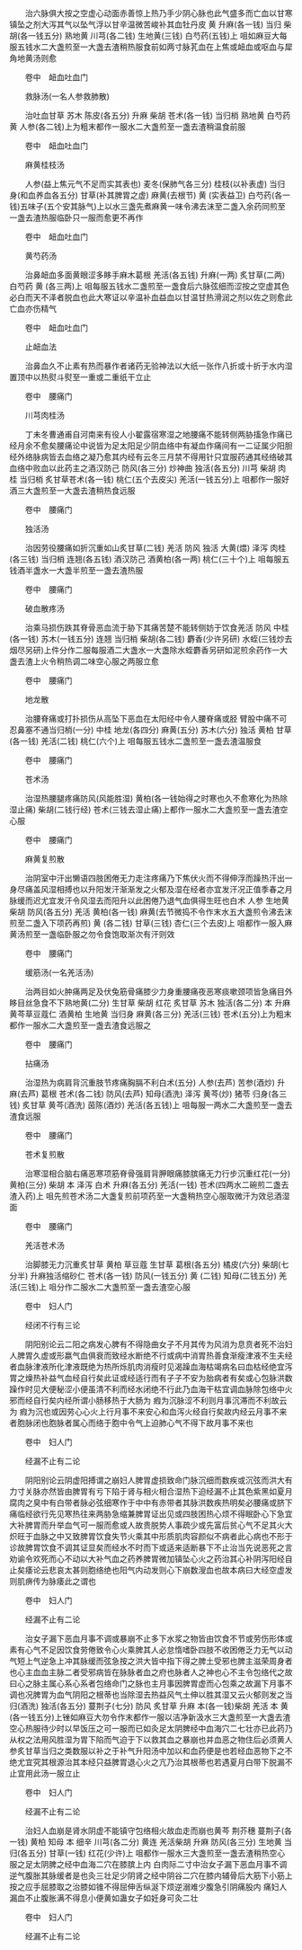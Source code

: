 <!-- { "loadSidebar": true } -->
　　治六脉俱大按之空虚心动面赤善惊上热乃手少阴心脉也此气盛多而亡血以甘寒镇坠之剂大泻其气以坠气浮以甘辛温微苦峻补其血牡丹皮 黄 升麻(各一钱) 当归 柴胡(各一钱五分) 熟地黄 川芎(各二钱) 生地黄(三钱) 白芍药(五钱)上 咀如麻豆大每服五钱水二大盏煎至一大盏去渣稍热服食前如两寸脉芤血在上焦或衄血或呕血与犀角地黄汤则愈

　　卷中　衄血吐血门

　　救脉汤(一名人参救肺散)

　　治吐血甘草 苏木 陈皮(各五分) 升麻 柴胡 苍术(各一钱) 当归梢 熟地黄 白芍药黄 人参(各二钱)上为粗末都作一服水二大盏煎至一盏去渣稍温食前服

　　卷中　衄血吐血门

　　麻黄桂枝汤

　　人参(益上焦元气不足而实其表也) 麦冬(保肺气各三分) 桂枝(以补表虚) 当归身(和血养血各五分) 甘草(补其脾胃之虚) 麻黄(去根节) 黄 (实表益卫) 白芍药(各一钱)五味子(五个安其脉气)上以水三盏先煮麻黄一味令沸去沫至二盏入余药同煎至一盏去渣热服临卧只一服而愈更不再作

　　卷中　衄血吐血门

　　黄芍药汤

　　治鼻衄血多面黄眼涩多眵手麻木葛根 羌活(各五钱) 升麻(一两) 炙甘草(二两) 白芍药 黄 (各三两)上 咀每服五钱水二盏煎至一盏食后六脉弦细而涩按之空虚其色必白而天不泽者脱血也此大寒证以辛温补血益血以甘温甘热滑润之剂以佐之则愈此亡血亦伤精气

　　卷中　衄血吐血门

　　止衄血法

　　治鼻血久不止素有热而暴作者诸药无验神法以大纸一张作八折或十折于水内湿置顶中以热熨斗熨至一重或二重纸干立止

　　卷中　腰痛门

　　川芎肉桂汤

　　丁未冬曹通甫自河南来有役人小翟露宿寒湿之地腰痛不能转侧两胁搐急作痛已经月余不愈矣腰痛论中说皆为足太阳足少阴血络中有凝血作痛间有一二证属少阳胆经外络脉病皆去血络之凝乃愈其内经有云冬三月禁不得用针只宜服药通其经络破其血络中败血以此药主之酒汉防己 防风(各三分) 炒神曲 独活(各五分) 川芎 柴胡 肉桂 当归梢 炙甘草苍术(各一钱) 桃仁(五个去皮尖) 羌活(一钱五分)上 咀都作一服好酒三大盏煎至一大盏去渣稍热食远服

　　卷中　腰痛门

　　独活汤

　　治因劳役腰痛如折沉重如山炙甘草(二钱) 羌活 防风 独活 大黄(煨) 泽泻 肉桂(各三钱) 当归梢 连翘(各五钱) 酒汉防己 酒黄柏(各一两) 桃仁(三十个)上 咀每服五钱酒半盏水一大盏半煎至一盏去渣热服

　　卷中　腰痛门

　　破血散疼汤

　　治乘马损伤跌其脊骨恶血流于胁下其痛苦楚不能转侧妨于饮食羌活 防风 中桂(各一钱) 苏木(一钱五分) 连翘 当归梢 柴胡(各二钱) 麝香(少许另研) 水蛭(三钱炒去烟尽另研)上件分作二服每服酒二大盏水一大盏除水蛭麝香另研如泥煎余药作一大盏去渣上火令稍热调二味空心服之两服立愈

　　卷中　腰痛门

　　地龙散

　　治腰脊痛或打扑损伤从高坠下恶血在太阳经中令人腰脊痛或胫 臂股中痛不可忍鼻塞不通当归梢(一分) 中桂 地龙(各四分) 麻黄(五分) 苏木(六分) 独活 黄柏 甘草(各一钱) 羌活(二钱) 桃仁(六个)上 咀每服五钱水二盏煎至一盏去渣温服食

　　卷中　腰痛门

　　苍术汤

　　治湿热腰腿疼痛防风(风能胜湿) 黄柏(各一钱始得之时寒也久不愈寒化为热除湿止痛) 柴胡(二钱行经) 苍术(三钱去湿止痛)上都作一服水二大盏煎至一盏去渣空心服

　　卷中　腰痛门

　　麻黄复煎散

　　治阴室中汗出懒语四肢困倦无力走注疼痛乃下焦伏火而不得伸浮而躁热汗出一身尽痛盖风湿相搏也以升阳发汗渐渐发之火郁及湿在经者亦宜发汗况正值季春之月脉缓而迟尤宜发汗令风湿去而阳升以此困倦乃退气血俱得生旺也白术 人参 生地黄 柴胡 防风(各五分) 羌活 黄柏(各一钱) 麻黄(去节微捣不令作末水五大盏煎令沸去沫煎至二盏入下项药再煎) 黄 (各二钱) 甘草(三钱) 杏仁(三个去皮)上 咀都作一服入麻黄汤煎至一盏临卧服之勿令食饱取渐次有汗则效

　　卷中　腰痛门

　　缓筋汤(一名羌活汤)

　　治两目如火肿痛两足及伏兔筋骨痛膝少力身重腰痛夜恶寒痰嗽颈项皆急痛目外眵目丝急食不下熟地黄(二分) 生甘草 柴胡 红花 炙甘草 苏木 独活(各二分) 本 升麻 黄芩草豆蔻仁 酒黄柏 生地黄 当归身 麻黄(各三分) 羌活(三钱) 苍术(五分)上为粗末都作一服水二大盏煎至一盏去渣食远服之

　　卷中　腰痛门

　　拈痛汤

　　治湿热为病肩背沉重肢节疼痛胸膈不利白术(五分) 人参(去芦) 苦参(酒炒) 升麻(去芦) 葛根 苍术(各二钱) 防风(去芦) 知母(酒洗) 泽泻 黄芩(炒) 猪苓 归身(各三钱) 炙甘草 黄芩(酒洗) 茵陈(酒炒) 羌活(各五钱)上 咀每服一两水二大盏煎至一盏去渣食远服

　　卷中　腰痛门

　　苍术复煎散

　　治寒湿相合脑右痛恶寒项筋脊骨强肩背胛眼痛膝膑痛无力行步沉重红花(一分) 黄柏(三分) 柴胡 本 泽泻 白术 升麻(各五分) 羌活(一钱) 苍术(四两水二碗煎二盏去渣入药)上 咀先煎苍术汤二大盏复煎前项药至一大盏稍热空心服取微汗为效忌酒湿面

　　卷中　腰痛门

　　羌活苍术汤

　　治脚膝无力沉重炙甘草 黄柏 草豆蔻 生甘草 葛根(各五分) 橘皮(六分) 柴胡(七分半) 升麻独活缩砂仁 苍术(各一钱) 防风(一钱五分) 黄 (二钱) 知母(二钱五分) 羌活(三钱)上 咀分作二服水二大盏煎至一盏去渣空心服

　　卷中　妇人门

　　经闭不行有三论

　　阴阳别论云二阳之病发心脾有不得隐曲女子不月其传为风消为息贲者死不治妇人脾胃久虚或形嬴气血俱衰而致经水断绝不行或病中消胃热善食渐瘦津液不生夫经者血脉津液所化津液既绝为热所烁肌肉消瘦时见渴躁血海枯竭病名曰血枯经绝宜泻胃之燥热补益气血经自行矣此证或经适行而有子子不安为胎病者有矣或心包脉洪数躁作时见大便秘涩小便虽清不利而经水闭绝不行此乃血海干枯宜调血脉除包络中火邪而经自行矣内经所谓小肠移热于大肠为 瘕为沉脉涩不利则月事沉滞而不利故云为 瘕为沉也或因劳心心火上行月事不来安心和血泻火经自行矣故内经云月事不来者胞脉闭也胞脉者属心而络于胞中令气上迫肺心气不得下故月事不来也

　　卷中　妇人门

　　经漏不止有二论

　　阴阳别论云阴虚阳搏谓之崩妇人脾胃虚损致命门脉沉细而数疾或沉弦而洪大有力寸关脉亦然皆由脾胃有亏下陷于肾与相火相合湿热下迫经漏不止其色紫黑如夏月腐肉之臭中有白带者脉必弦细寒作于中中有赤带者其脉洪数疾热明矣必腰痛或脐下痛临经欲行先见寒热往来两胁急缩兼脾胃证出见或四肢困热心烦不得眠卧心下急宜大补脾胃而升举血气可一服而愈或人故贵脱势人事疏少或先富后贫心气不足其火大炽旺于血脉之中又致脾胃饮食失节火乘其中形质肌肉容颜似不病者此心病也不形于诊故脾胃饮食不调其证显矣而经水不时而下或适来适断暴下不止治当先说恶死之言劝谕令欢死而心不动以大补气血之药养脾胃微加镇坠心火之药治其心补阴泻阳经自止矣痿论云悲哀太甚则胞络绝也阳气内动发则心下崩数溲血也故本病曰大经空虚发则肌痹传为脉痿此之谓也

　　卷中　妇人门

　　经漏不止有二论

　　治女子漏下恶血月事不调或暴崩不止多下水浆之物皆由饮食不节或劳伤形体或素有心气不足因饮食劳倦致令心火乘脾其人必怠惰嗜卧四肢不收困倦乏力无气以动气短上气逆急上冲其脉缓而弦急按之洪大皆中指下得之脾土受邪也脾主滋荣周身者也心主血血主脉二者受邪病皆在脉脉者血之府也脉者人之神也心不主令包络代之故曰心之脉主属心系心系者包络命门之脉也主月事因脾胃虚而心包乘之故漏下月事不调也况脾胃为血气阴阳之根蒂也当除湿去热益风气土伸以胜其湿又云火郁则发之当归(酒洗) 独活(各五分) 蔓荆子(七分) 防风 炙甘草 升麻 本(各一钱)柴胡 羌活 本 黄 (各一钱五分)上锉如麻豆大勿令作末都作一服以洁净新汲水三大盏煎至一大盏去渣空心热服待少时以早饭压之可一服而已如灸足太阴脾经中血海穴二七壮亦已此药乃从权之法用风胜湿为胃下陷而气迫于下以救其血之暴崩也并血恶之物住后必须黄人参炙甘草当归之类数服以补之于补气升阳汤中加以和血药便是也若经血恶物下之不绝尤宜究其根源治其本经只益脾胃退心火之亢乃治其根蒂也若遇夏月白带下脱漏不止宜用此汤一服立止

　　卷中　妇人门

　　经漏不止有二论

　　治妇人血崩是肾水阴虚不能镇守包络相火故血走而崩也黄芩 荆芥穗 蔓荆子(各一钱) 黄柏 知母 本 细辛 川芎(各二分) 黄连 羌活柴胡 升麻 防风(各三分) 生地黄 当归(各五分) 甘草(一钱) 红花(少许)上 咀都作一服水三大盏煎至一盏去渣稍热空心服之足太阴脾之经中血海二穴在膝膑上内 白肉际二寸中治女子漏下恶血月事不调逆气腹胀其脉缓者是也灸三壮足少阴肾之经中阴谷二穴在膝内辅骨后大筋下小筋上按之应手屈膝取之治膝如锥不得屈伸舌纵涎下烦逆溺难少腹急引阴痛股内 痛妇人漏血不止腹胀满不得息小便黄如蛊女子如妊身可灸二壮

　　卷中　妇人门

　　经漏不止有二论

